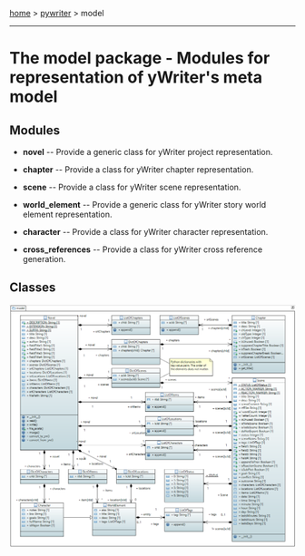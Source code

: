 [home](index) > [pywriter](pywriter) > model

---

# The model package - Modules for representation of yWriter's meta model
 
## Modules
 
- **novel** -- Provide a generic class for yWriter project representation.

- **chapter** -- Provide a class for yWriter chapter representation.

- **scene** -- Provide a class for yWriter scene representation.

- **world_element** -- Provide a generic class for yWriter story world element representation.

- **character** -- Provide a class for yWriter character representation.

- **cross_references** -- Provide a class for yWriter cross reference generation.

## Classes

![model package class diagram](img/model_package_class_diagram.png)